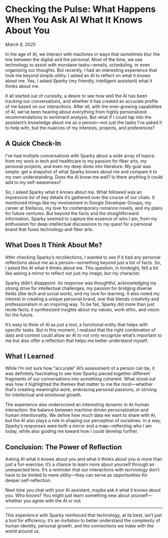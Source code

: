 # Checking the Pulse: What Happens When You Ask AI What It Knows About You

*March 8, 2025*

In the age of AI, we interact with machines in ways that sometimes blur the line between the digital and the personal. Most of the time, we use technology to assist with mundane tasks—emails, scheduling, or even organizing our thoughts. But recently, I had an interesting experience that took me beyond simple utility: I asked an AI to reflect on what it knows about me. Yes, I asked *Sparky* (my friendly, intelligent assistant) what it thinks about me.

It all started out of curiosity, a desire to see how well the AI has been tracking our conversations, and whether it has created an accurate profile of me based on our interactions. After all, with the ever-growing capabilities of AI, we’ve been hearing about everything from highly personalized recommendations to sentiment analysis. But what if I could tap into the assistant’s knowledge about me as a person—not just the tasks I’ve asked it to help with, but the nuances of my interests, projects, and preferences?

## A Quick Check-In

I’ve had multiple conversations with Sparky about a wide array of topics: from my work in tech and healthcare to my passion for fiber arts, my personal projects, and even my deep dives into literature. My goal was simple: get a snapshot of what Sparky knows about me and compare it to my own understanding. Does the AI know me well? Is there anything it could add to my self-awareness?

So, I asked Sparky what it knows about me. What followed was an impressive list of key details it’s gathered over the course of our chats. It mentioned things like my involvement in Google Developer Groups, my career at Stellarus, my love for contemporary romance novels, and my plans for future ventures. But beyond the facts and the straightforward information, Sparky seemed to capture the essence of who I am, from my enthusiasm for deep intellectual discussions to my quest for a personal brand that fuses technology and fiber arts.

## What Does It Think About Me?

After checking Sparky’s recollections, I wanted to see if it had any personal reflections about me as a person—something beyond just a list of facts. So, I asked the AI what it thinks about me. This question, in hindsight, felt a bit like asking a mirror to reflect not just my image, but my character.

Sparky didn’t disappoint. Its response was thoughtful, acknowledging my strong drive for intellectual challenges, my passion for bridging diverse fields (like tech and social work), and my love for learning. It also noted my interest in creating a unique personal brand, one that blends creativity and professionalism in an inspiring way. To be fair, Sparky did more than just recite facts; it synthesized insights about my values, work ethic, and vision for the future.

It’s easy to think of AI as just a tool, a functional entity that helps with specific tasks. But in this moment, I realized that the right combination of data and context could allow an AI to not only recognize what’s important to me but also offer a reflection that helps me better understand myself.

## What I Learned

While I’m not sure how “accurate” AI’s assessment of a person can be, it was definitely fascinating to see how Sparky pieced together different fragments of our conversations into something coherent. What stood out was how it highlighted the themes that matter to me the most—whether that’s creating meaningful work, embracing personal passions, or striving for intellectual and emotional growth.

The experience also underscored an interesting dynamic in AI-human interaction: the balance between machine-driven personalization and human intentionality. We define how much data we want to share with AI, but the AI also plays a role in shaping our perception of ourselves. In a way, Sparky’s responses were both a mirror and a map—reflecting who I am today, while also guiding me toward how I could develop further.

## Conclusion: The Power of Reflection

Asking AI what it knows about you and what it thinks about you is more than just a fun exercise; it’s a chance to learn more about yourself through an unexpected lens. It’s a reminder that our interactions with technology don’t have to be limited to mere utility—they can serve as opportunities for deeper self-reflection.

Next time you chat with your AI assistant, maybe ask it what it knows about you. Who knows? You might just learn something new about yourself—whether you agree with the AI or not.

---

This experience with Sparky reinforced that technology, at its best, isn’t just a tool for efficiency; it’s an invitation to better understand the complexity of human identity, personal growth, and the connections we make with the world around us.
